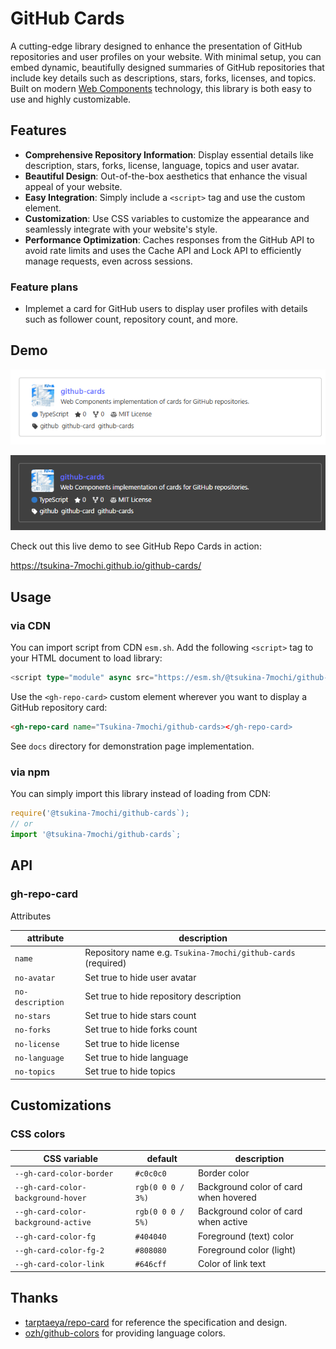 # GitHub Cards

A cutting-edge library designed to enhance the presentation of GitHub repositories and user profiles on your website. With minimal setup, you can embed dynamic, beautifully designed summaries of GitHub repositories that include key details such as descriptions, stars, forks, licenses, and topics. Built on modern [Web Components](https://developer.mozilla.org/en-US/docs/Web/API/Web_components) technology, this library is both easy to use and highly customizable.

## Features

- **Comprehensive Repository Information**: Display essential details like description, stars, forks, license, language, topics and user avatar.
- **Beautiful Design**: Out-of-the-box aesthetics that enhance the visual appeal of your website.
- **Easy Integration**: Simply include a `<script>` tag and use the custom element.
- **Customization**: Use CSS variables to customize the appearance and seamlessly integrate with your website's style.
- **Performance Optimization**: Caches responses from the GitHub API to avoid rate limits and uses the Cache API and Lock API to efficiently manage requests, even across sessions.

### Feature plans

- Implemet a card for GitHub users to display user profiles with details such as follower count, repository count, and more.

## Demo

![repository card (light)](./docs/repo-card-light.png)

![repository card (dark)](./docs/repo-card-dark.png)

Check out this live demo to see GitHub Repo Cards in action:

https://tsukina-7mochi.github.io/github-cards/

## Usage

### via CDN
 
You can import script from CDN `esm.sh`. Add the following `<script>` tag to your HTML document to load library:

```typescript
<script type="module" async src="https://esm.sh/@tsukina-7mochi/github-cards"></script>
```

Use the `<gh-repo-card>` custom element wherever you want to display a GitHub repository card:

```html
<gh-repo-card name="Tsukina-7mochi/github-cards></gh-repo-card>
```

See `docs` directory for demonstration page implementation.

### via npm

You can simply import this library instead of loading from CDN:

```typescript
require('@tsukina-7mochi/github-cards`);
// or
import '@tsukina-7mochi/github-cards`;
```

## API

### gh-repo-card

Attributes

| attribute        | description                                                   |
| ---------------- | ------------------------------------------------------------- |
| `name`           | Repository name e.g. `Tsukina-7mochi/github-cards` (required) |
| `no-avatar`      | Set true to hide user avatar                                  |
| `no-description` | Set true to hide repository description                       |
| `no-stars`       | Set true to hide stars count                                  |
| `no-forks`       | Set true to hide forks count                                  |
| `no-license`     | Set true to hide license                                      |
| `no-language`    | Set true to hide language                                     |
| `no-topics`      | Set true to hide topics                                       |

## Customizations

### CSS colors

| CSS variable                        | default           | description                           |
| ----------------------------------- | ----------------- | ------------------------------------- |
| `--gh-card-color-border`            | `#c0c0c0`         | Border color                          |
| `--gh-card-color-background-hover`  | `rgb(0 0 0 / 3%)` | Background color of card when hovered |
| `--gh-card-color-background-active` | `rgb(0 0 0 / 5%)` | Background color of card when active  |
| `--gh-card-color-fg`                | `#404040`         | Foreground (text) color               |
| `--gh-card-color-fg-2`              | `#808080`         | Foreground color (light)              |
| `--gh-card-color-link`              | `#646cff`         | Color of link text                    |

## Thanks

- [tarptaeya/repo-card](https://github.com/tarptaeya/repo-card) for reference the specification and design.
- [ozh/github-colors](https://github.com/ozh/github-colors) for providing language colors.
